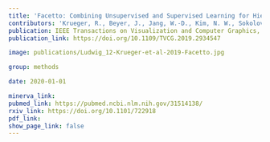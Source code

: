 ```yaml
---
title: 'Facetto: Combining Unsupervised and Supervised Learning for Hierarchical Phenotype Analysis in Multi-Channel Image Data.'
contributors: 'Krueger, R., Beyer, J., Jang, W.-D., Kim, N. W., Sokolov, A., Sorger, P. K., & Pfister, H. (2020).'
publication: IEEE Transactions on Visualization and Computer Graphics, 26(1), 227–237.
publication_link: https://doi.org/10.1109/TVCG.2019.2934547

image: publications/Ludwig_12-Krueger-et-al-2019-Facetto.jpg

group: methods

date: 2020-01-01

minerva_link:
pubmed_link: https://pubmed.ncbi.nlm.nih.gov/31514138/
rxiv_link: https://doi.org/10.1101/722918
pdf_link:
show_page_link: false
---
```

